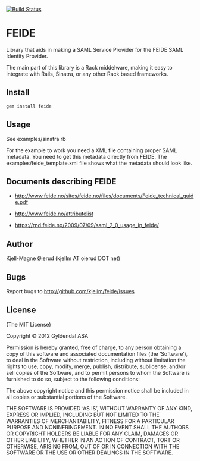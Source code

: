 [![Build Status](https://secure.travis-ci.org/kjellm/feide.png?branch=master)](http://travis-ci.org/kjellm/feide)

FEIDE
=====

Library that aids in making a SAML Service Provider for the FEIDE SAML Identity Provider.

The main part of this library is a Rack middelware, making it easy to
integrate with Rails, Sinatra, or any other Rack based frameworks.

Install
-------

    gem install feide

Usage
-----

See examples/sinatra.rb

For the example to work you need a XML file containing proper SAML
metadata. You need to get this metadata directly from FEIDE. The
examples/feide_template.xml file shows what the metadata should look
like.

Documents describing FEIDE
--------------------------

- http://www.feide.no/sites/feide.no/files/documents/Feide_technical_guide.pdf

- http://www.feide.no/attributelist
- https://rnd.feide.no/2009/07/09/saml_2_0_usage_in_feide/


Author
------

Kjell-Magne Øierud (kjellm AT oierud DOT net)
	
Bugs
----

Report bugs to http://github.com/kjellm/feide/issues
	
License
-------

(The MIT License)

Copyright © 2012 Gyldendal ASA

Permission is hereby granted, free of charge, to any person obtaining a copy of this software and
associated documentation files (the ‘Software’), to deal in the Software without restriction, including
without limitation the rights to use, copy, modify, merge, publish, distribute, sublicense, and/or sell
copies of the Software, and to permit persons to whom the Software is furnished to do so, subject to
the following conditions:

The above copyright notice and this permission notice shall be included in all copies or substantial
portions of the Software.

THE SOFTWARE IS PROVIDED ‘AS IS’, WITHOUT WARRANTY OF ANY KIND, EXPRESS OR IMPLIED, INCLUDING BUT NOT
LIMITED TO THE WARRANTIES OF MERCHANTABILITY, FITNESS FOR A PARTICULAR PURPOSE AND NONINFRINGEMENT. IN
NO EVENT SHALL THE AUTHORS OR COPYRIGHT HOLDERS BE LIABLE FOR ANY CLAIM, DAMAGES OR OTHER LIABILITY,
WHETHER IN AN ACTION OF CONTRACT, TORT OR OTHERWISE, ARISING FROM, OUT OF OR IN CONNECTION WITH THE
SOFTWARE OR THE USE OR OTHER DEALINGS IN THE SOFTWARE.
